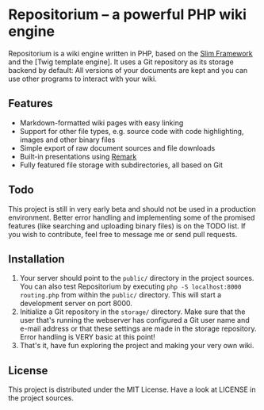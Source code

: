 # Repositorium &ndash; a powerful PHP wiki engine

Repositorium is a wiki engine written in PHP, based on
the [Slim Framework](http://www.slimframework.com/) and the [Twig template
engine]. It uses a Git repository as its storage backend by default: All
versions of your documents are kept and you can use other programs to interact
with your wiki.

## Features

* Markdown-formatted wiki pages with easy linking
* Support for other file types, e.g. source code with code highlighting, images
  and other binary files
* Simple export of raw document sources and file downloads
* Built-in presentations using [Remark](https://remarkjs.com/)
* Fully featured file storage with subdirectories, all based on Git

## Todo

This project is still in very early beta and should not be used in a production
environment. Better error handling and implementing some of the promised
features (like searching and uploading binary files) is on the TODO list.
If you wish to contribute, feel free to message me or send pull requests.

## Installation

1. Your server should point to the `public/` directory in the project sources.
   You can also test Repositorium by executing `php -S localhost:8000
   routing.php` from within the `public/` directory. This will start a
   development server on port 8000.
2. Initialize a Git repository in the `storage/` directory. Make sure that the
   user that's running the webserver has configured a Git user name and e-mail
   address or that these settings are made in the storage repository. Error
   handling is VERY basic at this point!
3. That's it, have fun exploring the project and making your very own wiki.

## License

This project is distributed under the MIT License. Have a look at LICENSE in the
project sources.
